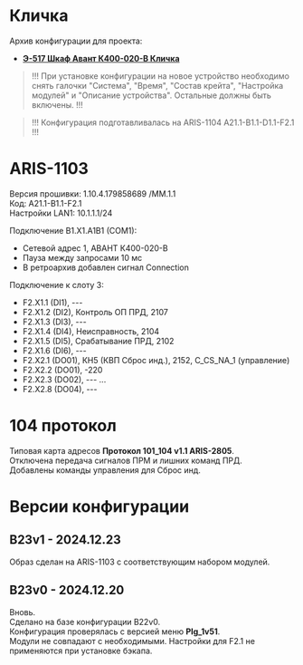 Кличка
======

Архив конфигурации для проекта:
- **[Э-517 Шкаф Авант К400-020-В Кличка](Э-517_Шкаф_Авант_К400-020-В_Кличка.pdf)**

> !!! При установке конфигурации на новое устройство необходимо снять галочки "Система", "Время", "Состав крейта", "Настройка модулей" и "Описание устройства". Остальные должны быть включены. !!!

> !!! Конфигурация подготавливалась на ARIS-1104 A21.1-B1.1-D1.1-F2.1 !!!


# ARIS-1103

Версия прошивки: 1.10.4.179858689 /MM.1.1  
Код: A21.1-B1.1-F2.1  
Настройки LAN1: 10.1.1.1/24

Подключение B1.X1.A1B1 (COM1):
- Сетевой адрес 1, АВАНТ К400-020-В
- Пауза между запросами 10 мс
- В ретроархив добавлен сигнал Connection


Подключение к слоту 3:
- F2.X1.1 (DI1),  ---
- F2.X1.2 (DI2),  Контроль ОП ПРД,  2107
- F2.X1.3 (DI3),  ---
- F2.X1.4 (DI4),  Неисправность,    2104
- F2.X1.5 (DI5),  Срабатывание ПРД, 2102
- F2.X1.6 (DI6),  ---
- F2.X2.1 (DO01), КН5 (КВП Сброс инд.), 2152, C_CS_NA_1 (управление)
- F2.X2.2 (DO01), -220
- F2.X2.3 (DO02), ---
...
- F2.X2.8 (DO04), ---


# 104 протокол

Типовая карта адресов **Протокол 101_104 v1.1 ARIS-2805**.  
Отключена передача сигналов ПРМ и лишних команд ПРД.  
Добавлены команды управления для Сброс инд.  


# Версии конфигурации

## B23v1 - 2024.12.23

Образ сделан на ARIS-1103 с соответствующим набором модулей.


## B23v0 - 2024.12.20

Вновь.  
Сделано на базе конфигурации B22v0.  
Конфигурация проверялась с версией меню **PIg_1v51**.  
Модули не совпадают с необходимыми. Настройки для F2.1 не применяются при установке бэкапа.  

